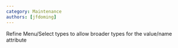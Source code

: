 ```yaml
---
category: Maintenance
authors: [jfdoming]
---
```


Refine Menu/Select types to allow broader types for the value/name attribute

